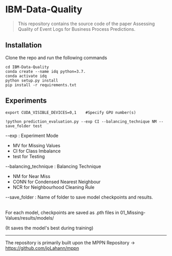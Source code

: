 # IBM-Data-Quality

> This repository contains the source code of the paper Assessing Quality of Event Logs for Business Process Predictions.


## Installation

Clone the repo and run the following commands

```
cd IBM-Data-Quality
conda create --name idq python=3.7.
conda activate idq
python setup.py install
pip install -r requirements.txt
```

## Experiments

```
export CUDA_VISIBLE_DEVICES=0,1    #Specify GPU number(s)

!python prediction_evaluation.py --exp CI --balancing_technique NM --save_folder test 
```

--exp : Experiment Mode
- MV for Missing Values
- CI for Class Imbalance
- test for Testing

--balancing_technique : Balancing Technique
- NM for Near Miss
- CONN for Condensed Nearest Neighbour
- NCR for Neighbourhood Cleaning Rule

--save_folder : Name of folder to save model checkpoints and results.<br><br>

For each model, checkpoints are saved as .pth files in 01_Missing-Values/results/models/

(It saves the model's best during training)

<hr>

The repository is primarily built upon the MPPN Repository -> https://github.com/joLahann/mppn
